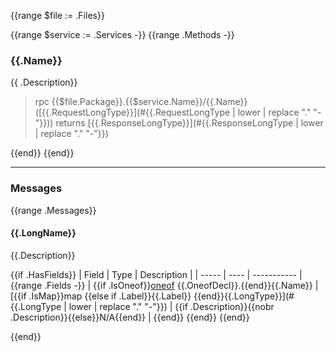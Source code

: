 {{range $file := .Files}}

{{range $service := .Services -}}
{{range .Methods -}}

### {{.Name}}

{{ .Description}}

> rpc {{$file.Package}}.{{$service.Name}}/{{.Name}}([{{.RequestLongType}}](#{{.RequestLongType | lower | replace "." "-"}}))
>   returns [{{.ResponseLongType}}](#{{.ResponseLongType | lower | replace "." "-"}})

{{end}}
{{end}}

------
### Messages

{{range .Messages}}

#### {{.LongName}}

{{.Description}}

{{if .HasFields}}
| Field | Type | Description |
| ----- | ---- | ----------- |
{{range .Fields -}}
| {{if .IsOneof}}[oneof](https://developers.google.com/protocol-buffers/docs/proto3#oneof) {{.OneofDecl}}.{{end}}{{.Name}} | [{{if .IsMap}}map {{else if .Label}}{{.Label}} {{end}}{{.LongType}}](#{{.LongType | lower | replace "." "-"}}) | {{if .Description}}{{nobr .Description}}{{else}}N/A{{end}} |
{{end}}
{{end}}
{{end}}

{{end}}
